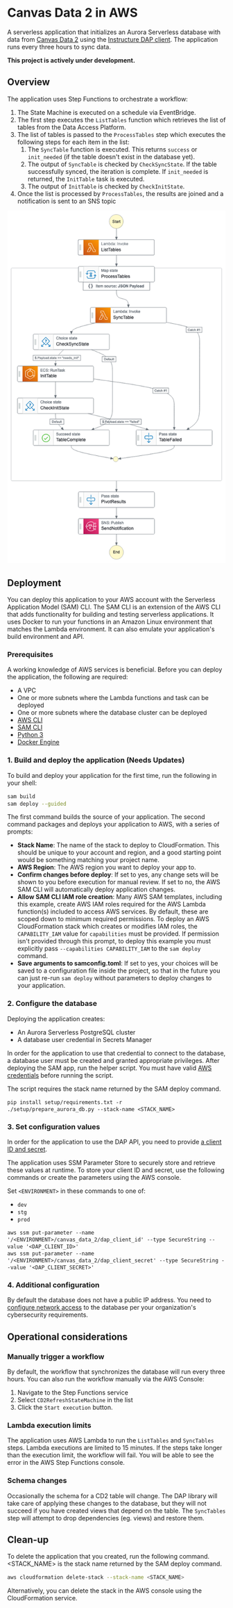 # Canvas Data 2 in AWS

A serverless application that initializes an Aurora Serverless database with data from [Canvas Data 2](https://community.canvaslms.com/t5/Admin-Guide/What-is-Canvas-Data-2/ta-p/560956) using the [Instructure DAP client](https://pypi.org/project/instructure-dap-client/). The application runs every three hours to sync data. 

**This project is actively under development.**

## Overview
The application uses Step Functions to orchestrate a workflow:

1. The State Machine is executed on a schedule via EventBridge.
2. The first step executes the `ListTables` function which retrieves the list of tables from the Data Access Platform.
3. The list of tables is passed to the `ProcessTables` step which executes the following steps for each item in the list:
   1. The `SyncTable` function is executed. This returns `success` or `init_needed` (if the table doesn't exist in the database yet).
   2. The output of `SyncTable` is checked by `CheckSyncState`. If the table successfully synced, the iteration is complete. If `init_needed` is returned, the `InitTable` task is executed.
   3. The output of `InitTable` is checked by `CheckInitState`.
4. Once the list is processed by `ProcessTables`, the results are joined and a notification is sent to an SNS topic

![workflow diagram](docs/stepfunctions_graph.png)

## Deployment
You can deploy this application to your AWS account with the Serverless Application Model (SAM) CLI. The SAM CLI is an extension of the AWS CLI that adds functionality for building and testing serverless applications. It uses Docker to run your functions in an Amazon Linux environment that matches the Lambda environment. It can also emulate your application's build environment and API.


### Prerequisites
A working knowledge of AWS services is beneficial. Before you can deploy the application, the following are required:

* A VPC
* One or more subnets where the Lambda functions and task can be deployed
* One or more subnets where the database cluster can be deployed
* [AWS CLI](https://aws.amazon.com/cli/)
* [SAM CLI](https://docs.aws.amazon.com/serverless-application-model/latest/developerguide/serverless-sam-cli-install.html)
* [Python 3](https://www.python.org/downloads/)
* [Docker Engine](https://docs.docker.com/engine/install/)


### 1. Build and deploy the application (Needs Updates)

To build and deploy your application for the first time, run the following in your shell:

```bash
sam build
sam deploy --guided
```

The first command builds the source of your application.
The second command packages and deploys your application to AWS, with a series of prompts:

* **Stack Name**: The name of the stack to deploy to CloudFormation. This should be unique to your account and region, and a good starting point would be something matching your project name.
* **AWS Region**: The AWS region you want to deploy your app to.
* **Confirm changes before deploy**: If set to yes, any change sets will be shown to you before execution for manual review. If set to no, the AWS SAM CLI will automatically deploy application changes.
* **Allow SAM CLI IAM role creation**: Many AWS SAM templates, including this example, create AWS IAM roles required for the AWS Lambda function(s) included to access AWS services. By default, these are scoped down to minimum required permissions. To deploy an AWS CloudFormation stack which creates or modifies IAM roles, the `CAPABILITY_IAM` value for `capabilities` must be provided. If permission isn't provided through this prompt, to deploy this example you must explicitly pass `--capabilities CAPABILITY_IAM` to the `sam deploy` command.
* **Save arguments to samconfig.toml**: If set to yes, your choices will be saved to a configuration file inside the project, so that in the future you can just re-run `sam deploy` without parameters to deploy changes to your application.

### 2. Configure the database

Deploying the application creates:

- An Aurora Serverless PostgreSQL cluster
- A database user credential in Secrets Manager

In order for the application to use that credential to connect to the database, a database user must be created and granted appropriate privileges. After deploying the SAM app, run the helper script. You must have valid [AWS credentials](https://docs.aws.amazon.com/IAM/latest/UserGuide/security-creds.html) before running the script.

The script requires the stack name returned by the SAM deploy command.

```
pip install setup/requirements.txt -r
./setup/prepare_aurora_db.py --stack-name <STACK_NAME>
```

### 3. Set configuration values

In order for the application to use the DAP API, you need to provide [a client ID and secret](https://community.canvaslms.com/t5/Admin-Guide/How-do-I-generate-a-Canvas-Data-2-API-key/ta-p/560955).

The application uses SSM Parameter Store to securely store and retrieve these values at runtime. To store your client ID and secret, use the following commands or create the parameters using the AWS console.

Set `<ENVIRONMENT>` in these commands to one of:

* `dev`
* `stg`
* `prod`
 

```
aws ssm put-parameter --name '/<ENVIRONMENT>/canvas_data_2/dap_client_id' --type SecureString --value '<DAP_CLIENT_ID>'
aws ssm put-parameter --name '/<ENVIRONMENT>/canvas_data_2/dap_client_secret' --type SecureString --value '<DAP_CLIENT_SECRET>'
```

### 4. Additional configuration

By default the database does not have a public IP address. You need to [configure network access](https://docs.aws.amazon.com/vpc/latest/userguide/vpc-security-groups.html) to the database per your organization's cybersecurity requirements.


## Operational considerations

### Manually trigger a workflow
By default, the workflow that synchronizes the database will run every three hours. You can also run the workflow manually via the AWS Console:

1. Navigate to the Step Functions service
2. Select `CD2RefreshStateMachine` in the list
3. Click the `Start execution` button.

### Lambda execution limits

The application uses AWS Lambda to run the `ListTables` and `SyncTables` steps. Lambda executions are limited to 15 minutes. If the steps take longer than the execution limit, the workflow will fail. You will be able to see the error in the AWS Step Functions console.

### Schema changes
Occasionally the schema for a CD2 table will change. The DAP library will take care of applying these changes to the database, but they will not succeed if you have created views that depend on the table. The `SyncTables` step will attempt to drop dependencies (eg. views) and restore them.

## Clean-up

To delete the application that you created, run the following command. <STACK_NAME> is the stack name returned by the SAM deploy command.

```bash
aws cloudformation delete-stack --stack-name <STACK_NAME>
```

Alternatively, you can delete the stack in the AWS console using the CloudFormation service.